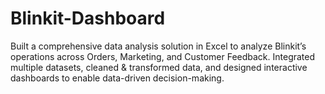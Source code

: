# Blinkit-Dashboard
Built a comprehensive data analysis solution in Excel to analyze Blinkit’s operations across Orders, Marketing, and Customer Feedback. Integrated multiple datasets, cleaned &amp; transformed data, and designed interactive dashboards to enable data-driven decision-making.
